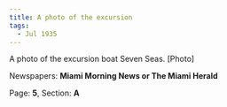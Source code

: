```yaml
---  
title: A photo of the excursion  
tags:  
  - Jul 1935  
---  
```

  
A photo of the excursion boat Seven Seas. [Photo]  
  
Newspapers: **Miami Morning News or The Miami Herald**  
  
Page: **5**, Section: **A** 
